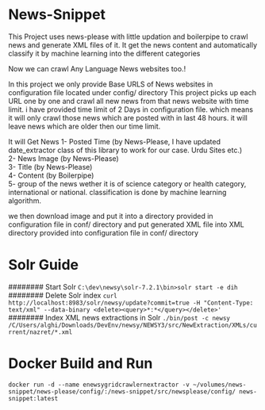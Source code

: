 # News-Snippet
This Project uses news-please with little updation and boilerpipe to crawl news and generate XML files of it. 
It get the news content and automatically classify it by machine learning into the different categories

Now we can crawl Any Language News websites too.!

In this project we only provide Base URLS of News websites in configuration file located under config/ directory
This project picks up each URL one by one and crawl all new news from that news website with time limit. 
i have provided time limit of 2 Days in configuration file. which means it will only crawl those news which are posted with in last 48 hours.
it will leave news which are older then our time limit.

It will Get News 
1- Posted Time (by News-Please, I have updated date_extractor class of this library to work for our case. Urdu Sites etc.)  
2- News Image (by News-Please)  
3- Title (by News-Please)  
4- Content (by Boilerpipe)  
5- group of the news wether it is of science category or health category, international or national. classification is done by machine learning algorithm.  

we then download image and put it into a directory provided in configuration file in conf/ directory
and put generated XML file into XML directory provided into configuration file in conf/ directory

# Solr Guide
######## Start Solr
	`C:\dev\newsy\solr-7.2.1\bin>solr start -e dih`
######## Delete Solr index
	`curl http://localhost:8983/solr/newsy/update?commit=true -H "Content-Type: text/xml" --data-binary <delete><query>*:*</query></delete>'` 
######## Index XML news extractions  in Solr
	`./bin/post -c newsy /C/Users/alghi/Downloads/DevEnv/newsy/NEWSY3/src/NewExtraction/XMLs/current/nazret/*.xml`
	
# Docker Build and Run	
	
`docker run -d --name enewsygridcrawlernextractor -v ~/volumes/news-snippet/news-please/config/:/news-snippet/src/newsplease/config/ news-snippet:latest`
